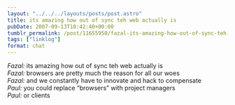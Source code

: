 ```yaml
---
layout: "../../../layouts/posts/post.astro"
title: its amazing how out of sync teh web actually is
pubDate: 2007-09-13T10:42:40+00:00
tumblr_permalink: /post/11655950/fazal-its-amazing-how-out-of-sync-teh-web
tags: ["linklog"]
format: chat
---
```


<i>Fazal:</i> its amazing how out of sync teh web actually is<br>
<i>Fazal:</i> browsers are pretty much the reason for all our woes<br>
<i>Fazal:</i> and we constantly have to innovate and hack to compensate<br>
<i>Paul:</i> you could replace &#8220;browsers&#8221; with project managers<br>
<i>Paul:</i> or clients<br>
